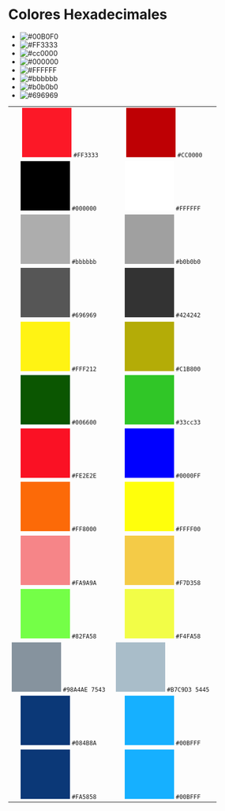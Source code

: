 # Colores Hexadecimales

- ![#00B0F0](https://placehold.it/150x40/00B0F0/FFFFFF?text=00B0F0)
- ![#FF3333](https://placehold.it/150x40/FF3333/FFFFFF?text=FF3333)
- ![#cc0000](https://placehold.it/150x40/cc0000/FFFFFF?text=cc0000)
- ![#000000](https://placehold.it/150x40/000000/FFFFFF?text=000000)
- ![#FFFFFF](https://placehold.it/150x40/FFFFFF/000000?text=FFFFFF)
- ![#bbbbbb](https://placehold.it/150x40/bbbbbb/FFFFFF?text=bbbbbb)
- ![#b0b0b0](https://placehold.it/150x40/b0b0b0/FFFFFF?text=b0b0b0)
- ![#696969](https://placehold.it/150x40/696969/FFFFFF?text=696969)


| | |
|:-------------:|:-------------:|
| ![#FF3333](images/colors/FF3333.png) `#FF3333` | ![#cc0000](images/colors/CC0000.png) `#CC0000` |
| ![#000000](images/colors/000000.png) `#000000 ` | ![#FFFFFF](images/colors/FFFFFF.png) `#FFFFFF ` |
| ![#bbbbbb](images/colors/bbbbbb.png) `#bbbbbb ` | ![#b0b0b0](images/colors/b0b0b0.png) `#b0b0b0 ` |
| ![#696969](images/colors/696969.png) `#696969 ` | ![#424242](images/colors/424242.png) `#424242 ` |
| ![#FFF212](images/colors/FFF212.png) `#FFF212 ` | ![#C1B800](images/colors/C1B800.png) `#C1B800 ` |
| ![#006600](images/colors/006600.png) `#006600 ` | ![#33cc33](images/colors/33cc33.png) `#33cc33 ` |
| ![#FE2E2E](images/colors/FE2E2E.png) `#FE2E2E ` | ![#0000FF](images/colors/0000FF.png) `#0000FF ` |
| ![#FF8000](images/colors/FF8000.png) `#FF8000 ` | ![#FFFF00](images/colors/FFFF00.png) `#FFFF00 ` |
| ![#FA9A9A](images/colors/FA9A9A.png) `#FA9A9A ` | ![#F7D358](images/colors/F7D358.png) `#F7D358 ` |
| ![#82FA58](images/colors/82FA58.png) `#82FA58 ` | ![#F4FA58](images/colors/F4FA58.png) `#F4FA58 ` |
| ![#98A4AE](images/colors/98A4AE.png) `#98A4AE 7543 ` | ![#B7C9D3](images/colors/B7C9D3.png) `#B7C9D3 5445 ` |
| ![#084B8A](images/colors/084B8A.png) `#084B8A ` | ![#00BFFF](images/colors/00BFFF.png) `#00BFFF ` |
| ![#084B8A](images/colors/084B8A.png) `#FA5858 ` | ![#00BFFF](images/colors/00BFFF.png) `#00BFFF ` |
